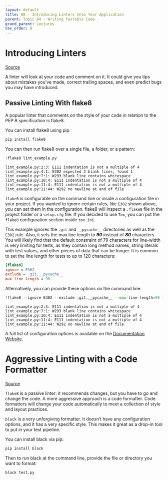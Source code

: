 ```yaml
---
layout: default
title: 08 - Introducing Linters Into Your Application
parent: Topic 04 - Writing Testable Code
grand_parent: Lectures
nav_order: 8
---
```

# Introducing Linters 
[Source](https://realpython.com/python-testing/)

A linter will look at your code and comment on it. It could give you tips about mistakes you’ve made, correct trailing spaces, and even predict bugs you may have introduced.

## Passive Linting With flake8

A popular linter that comments on the style of your code in relation to the PEP 8 specification is flake8.

You can install flake8 using pip:

```bash
pip install flake8
```

You can then run flake8 over a single file, a folder, or a pattern:


```python
!flake8 lint_example.py
```

    lint_example.py:2:3: E111 indentation is not a multiple of 4
    lint_example.py:4:1: E302 expected 2 blank lines, found 1
    lint_example.py:7:1: W293 blank line contains whitespace
    lint_example.py:10:4: E111 indentation is not a multiple of 4
    lint_example.py:11:4: E111 indentation is not a multiple of 4
    lint_example.py:11:44: W292 no newline at end of file


`flake8` is configurable on the command line or inside a configuration file in your project. If you wanted to ignore certain rules, like `E302` shown above, you can set them in the configuration. flake8 will inspect a `.flake8` file in the project folder or a `setup.cfg` file. If you decided to use `Tox`, you can put the `flake8` configuration section inside `tox.ini`.

This example ignores the `.git` and `__pycache__` directories as well as the `E302` rule. Also, it sets the max line length to ***90*** instead of ***80*** characters. You will likely find that the default constraint of 79 characters for line-width is very limiting for tests, as they contain long method names, string literals with test values, and other pieces of data that can be longer. It is common to set the line length for tests to up to 120 characters:

```ini
[flake8]
ignore = E302
exclude = .git,__pycache__
max-line-length = 90
```

Alternatively, you can provide these options on the command line:


```python
!flake8 --ignore E302 --exclude .git,__pycache__ --max-line-length=90 lint_example.py
```

    lint_example.py:2:3: E111 indentation is not a multiple of 4
    lint_example.py:7:1: W293 blank line contains whitespace
    lint_example.py:10:4: E111 indentation is not a multiple of 4
    lint_example.py:11:4: E111 indentation is not a multiple of 4
    lint_example.py:11:44: W292 no newline at end of file


A full list of configuration options is available on the [Documentation Website](http://flake8.pycqa.org/en/latest/user/options.html).

# Aggressive Linting with a Code Formatter
[Source](https://realpython.com/python-testing/)

`flake8` is a passive linter: it recommends changes, but you have to go and change the code. A more aggressive approach is a code formatter. Code formatters will change your code automatically to meet a collection of style and layout practices.

`black` is a very unforgiving formatter. It doesn’t have any configuration options, and it has a very specific style. This makes it great as a drop-in tool to put in your test pipeline.

You can install black via pip:

```bash
pip install black
```

Then to run black at the command line, provide the file or directory you want to format:

```bash
black test.py
```


```python

```
